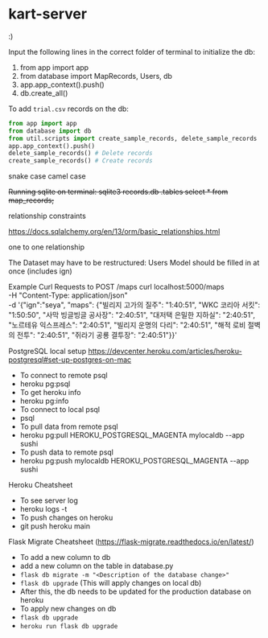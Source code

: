 # kart-server

:)

Input the following lines in the correct folder of terminal to initialize the db:
1. from app import app
2. from database import MapRecords, Users, db
3. app.app_context().push()
4. db.create_all()

To add `trial.csv` records on the db:
```python
from app import app
from database import db
from util.scripts import create_sample_records, delete_sample_records
app.app_context().push()
delete_sample_records() # Delete records
create_sample_records() # Create records
```


snake case
camel case

<strike>
Running sqlite on terminal:
	sqlite3 records.db
	.tables
	select * from map_records;
</strike>

relationship constraints

https://docs.sqlalchemy.org/en/13/orm/basic_relationships.html

one to one relationship


The Dataset may have to be restructured: Users Model should be filled in at once (includes ign)

Example Curl Requests to POST /maps
curl localhost:5000/maps \
-H "Content-Type: application/json" \
-d '{"ign":"seya", "maps": {"빌리지 고가의 질주": "1:40:51", "WKC 코리아 서킷": "1:50:50", "사막 빙글빙글 공사장": "2:40:51", "대저택 은밀한 지하실": "2:40:51", "노르테유 익스프레스": "2:40:51", "빌리지 운명의 다리": "2:40:51", "해적 로비 절벽의 전투": "2:40:51", "쥐라기 공룡 결투장": "2:40:51"}}'

PostgreSQL local setup
https://devcenter.heroku.com/articles/heroku-postgresql#set-up-postgres-on-mac
- To connect to remote psql
 - heroku pg:psql
- To get heroku info
 - heroku pg:info
- To connect to local psql
 - psql
- To pull data from remote psql
 - heroku pg:pull HEROKU_POSTGRESQL_MAGENTA mylocaldb --app sushi
- To push data to remote psql
 - heroku pg:push mylocaldb HEROKU_POSTGRESQL_MAGENTA --app sushi


 Heroku Cheatsheet
 - To see server log
  - heroku logs -t
- To push changes on heroku
 - git push heroku main

Flask Migrate Cheatsheet (https://flask-migrate.readthedocs.io/en/latest/)
- To add a new column to db
 - add a new column on the table in database.py
 - `flask db migrate -m "<Description of the database change>"`
 - `flask db upgrade` (This will apply changes on local db)
 - After this, the db needs to be updated for the production database on heroku
- To apply new changes on db
 - `flask db upgrade`
 - `heroku run flask db upgrade`